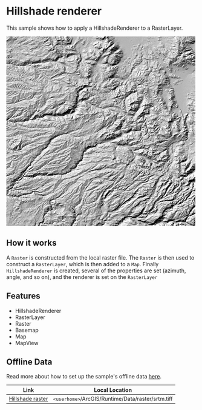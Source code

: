 # Hillshade renderer

This sample shows how to apply a HillshadeRenderer to a RasterLayer.

![](screenshot.png)

## How it works
A `Raster` is constructed from the local raster file. The `Raster` is then used to construct a `RasterLayer`, which is then added to a `Map`. Finally `HillshadeRenderer` is created, several of the properties are set (azimuth, angle, and so on), and the renderer is set on the `RasterLayer`

## Features
- HillshadeRenderer
- RasterLayer
- Raster
- Basemap
- Map
- MapView


## Offline Data
Read more about how to set up the sample's offline data [here](http://links.esri.com/ArcGISRuntimeQtSamples).

Link | Local Location
---------|-------|
|[Hillshade raster](https://www.arcgis.com/home/item.html?id=ae9739163a76437ea02482e1a807b806)| `<userhome>`/ArcGIS/Runtime/Data/raster/srtm.tiff |
